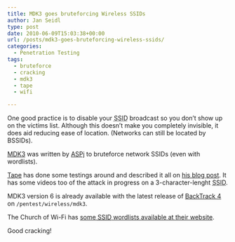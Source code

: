 ```yaml
---
title: MDK3 goes bruteforcing Wireless SSIDs
author: Jan Seidl
type: post
date: 2010-06-09T15:03:38+00:00
url: /posts/mdk3-goes-bruteforcing-wireless-ssids/
categories:
  - Penetration Testing
tags:
  - bruteforce
  - cracking
  - mdk3
  - tape
  - wifi

---
```

One good practice is to disable your <acronym title="Service set identifiier">SSID</acronym> broadcast so you don&#8217;t show up on the victims list. Although this doesn&#8217;t make you completely invisible, it does aid reducing ease of location. (Networks can still be located by BSSIDs).

[MDK3][1] was written by [ASPj][2] to bruteforce network SSIDs (even with wordlists).

[Tape][3] has done some testings around and described it all on [his blog post][4]. It has some videos too of the attack in progress on a 3-character-lenght <acronym title="Service set identifiier">SSID</acronym>.

MDK3 version 6 is already available with the latest release of [BackTrack 4][5] on `/pentest/wireless/mdk3`.

The Church of Wi-Fi has [some <acronym title="Service set identifiier">SSID</acronym> wordlists available at their website][6].

Good cracking!

 [1]: http://homepages.tu-darmstadt.de/~p_larbig/wlan/#mdk3
 [2]: http://homepages.tu-darmstadt.de/~p_larbig/
 [3]: http://adaywithtape.blogspot.com/
 [4]: http://adaywithtape.blogspot.com/2009/10/using-mdk3-in-backtrack-4-to-crack.html
 [5]: http://www.backtrack-linux.org/
 [6]: http://www.renderlab.net/projects/WPA-tables/